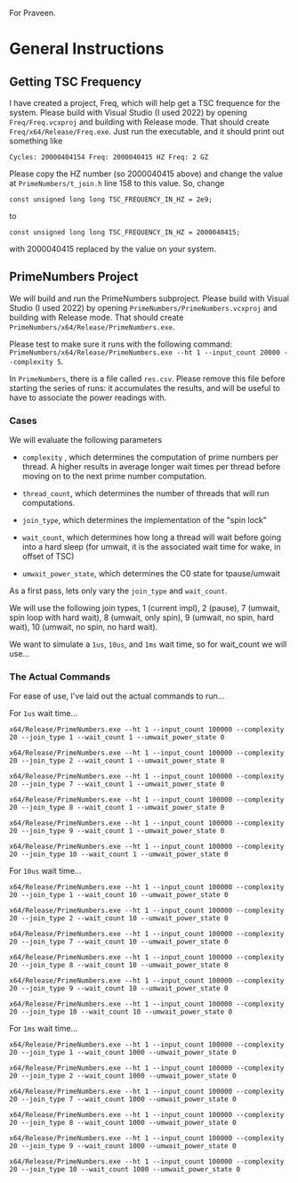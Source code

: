 For Praveen.

# General Instructions

## Getting TSC Frequency

I have created a project, Freq, which will help get a TSC frequence for the system. Please build with Visual Studio (I used 2022) by opening `Freq/Freq.vcxproj` and building with Release mode. That should create `Freq/x64/Release/Freq.exe`. Just run the executable, and it should print out something like 

```
Cycles: 20000404154 Freq: 2000040415 HZ Freq: 2 GZ
```

Please copy the HZ number (so 2000040415 above) and change the value at `PrimeNumbers/t_join.h` line 158 to this value. So, change 

```
const unsigned long long TSC_FREQUENCY_IN_HZ = 2e9;
```

to

```
const unsigned long long TSC_FREQUENCY_IN_HZ = 2000040415;
```

with 2000040415 replaced by the value on your system.

## PrimeNumbers Project

We will build and run the PrimeNumbers subproject. Please build with Visual Studio (I used 2022) by opening `PrimeNumbers/PrimeNumbers.vcxproj` and building with Release mode. That should create `PrimeNumbers/x64/Release/PrimeNumbers.exe`.

Please test to make sure it runs with the following command: `PrimeNumbers/x64/Release/PrimeNumbers.exe --ht 1 --input_count 20000 --complexity 5`.

In `PrimeNumbers`, there is a file called `res.csv`. Please remove this file before starting the series of runs: it accumulates the results, and will be useful to have to associate the power readings with. 

### Cases

We will evaluate the following parameters

- `complexity` , which determines the computation of prime numbers per thread. A higher results in average longer wait times per thread before moving on to the next prime number computation.

- `thread_count`, which determines the number of threads that will run computations.

- `join_type`, which determines the implementation of the "spin lock"

- `wait_count`, which determines how long a thread will wait before going into a hard sleep (for umwait, it is the associated wait time for wake, in offset of TSC)

- `umwait_power_state`, which determines the C0 state for tpause/umwait

As a first pass, lets only vary the `join_type` and `wait_count`. 

We will use the following join types, 1 (current impl), 2 (pause), 7 (umwait, spin loop with hard wait), 8 (umwait, only spin), 9 (umwait, no spin, hard wait), 10 (umwait, no spin, no hard wait). 

We want to simulate a `1us`, `10us`, and `1ms` wait time, so for wait_count we will use...

### The Actual Commands

For ease of use, I've laid out the actual commands to run...


For `1us` wait time...

`x64/Release/PrimeNumbers.exe --ht 1 --input_count 100000 --complexity 20 --join_type 1 --wait_count 1 --umwait_power_state 0`

`x64/Release/PrimeNumbers.exe --ht 1 --input_count 100000 --complexity 20 --join_type 2 --wait_count 1 --umwait_power_state 0`

`x64/Release/PrimeNumbers.exe --ht 1 --input_count 100000 --complexity 20 --join_type 7 --wait_count 1 --umwait_power_state 0`

`x64/Release/PrimeNumbers.exe --ht 1 --input_count 100000 --complexity 20 --join_type 8 --wait_count 1 --umwait_power_state 0`

`x64/Release/PrimeNumbers.exe --ht 1 --input_count 100000 --complexity 20 --join_type 9 --wait_count 1 --umwait_power_state 0`

`x64/Release/PrimeNumbers.exe --ht 1 --input_count 100000 --complexity 20 --join_type 10 --wait_count 1 --umwait_power_state 0`

For `10us` wait time...

`x64/Release/PrimeNumbers.exe --ht 1 --input_count 100000 --complexity 20 --join_type 1 --wait_count 10 --umwait_power_state 0`

`x64/Release/PrimeNumbers.exe --ht 1 --input_count 100000 --complexity 20 --join_type 2 --wait_count 10 --umwait_power_state 0`

`x64/Release/PrimeNumbers.exe --ht 1 --input_count 100000 --complexity 20 --join_type 7 --wait_count 10 --umwait_power_state 0`

`x64/Release/PrimeNumbers.exe --ht 1 --input_count 100000 --complexity 20 --join_type 8 --wait_count 10 --umwait_power_state 0`

`x64/Release/PrimeNumbers.exe --ht 1 --input_count 100000 --complexity 20 --join_type 9 --wait_count 10 --umwait_power_state 0`

`x64/Release/PrimeNumbers.exe --ht 1 --input_count 100000 --complexity 20 --join_type 10 --wait_count 10 --umwait_power_state 0`

For `1ms` wait time...

`x64/Release/PrimeNumbers.exe --ht 1 --input_count 100000 --complexity 20 --join_type 1 --wait_count 1000 --umwait_power_state 0`

`x64/Release/PrimeNumbers.exe --ht 1 --input_count 100000 --complexity 20 --join_type 2 --wait_count 1000 --umwait_power_state 0`

`x64/Release/PrimeNumbers.exe --ht 1 --input_count 100000 --complexity 20 --join_type 7 --wait_count 1000 --umwait_power_state 0`

`x64/Release/PrimeNumbers.exe --ht 1 --input_count 100000 --complexity 20 --join_type 8 --wait_count 1000 --umwait_power_state 0`

`x64/Release/PrimeNumbers.exe --ht 1 --input_count 100000 --complexity 20 --join_type 9 --wait_count 1000 --umwait_power_state 0`

`x64/Release/PrimeNumbers.exe --ht 1 --input_count 100000 --complexity 20 --join_type 10 --wait_count 1000 --umwait_power_state 0`











